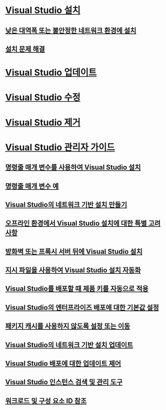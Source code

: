 # [Visual Studio 설치](install-visual-studio.md)
## [낮은 대역폭 또는 불안정한 네트워크 환경에 설치](install-vs-inconsistent-quality-network.md)
## [설치 문제 해결](troubleshooting-installation-issues.md)
# [Visual Studio 업데이트](update-visual-studio.md)
# [Visual Studio 수정](modify-visual-studio.md)
# [Visual Studio 제거](uninstall-visual-studio.md)
# [Visual Studio 관리자 가이드](visual-studio-administrator-guide.md)
## [명령줄 매개 변수를 사용하여 Visual Studio 설치](use-command-line-parameters-to-install-visual-studio.md)
## [명령줄 매개 변수 예](command-line-parameter-examples.md)
## [Visual Studio의 네트워크 기반 설치 만들기](create-a-network-installation-of-visual-studio.md)
## [오프라인 환경에서 Visual Studio 설치에 대한 특별 고려 사항](install-visual-studio-in-offline-environment.md)
## [방화벽 또는 프록시 서버 뒤에 Visual Studio 설치](install-visual-studio-behind-a-firewall-or-proxy-server.md)
## [지시 파일을 사용하여 Visual Studio 설치 자동화](automated-installation-with-response-file.md)
## [Visual Studio를 배포할 때 제품 키를 자동으로 적용](automatically-apply-product-keys-when-deploying-visual-studio.md)
## [Visual Studio의 엔터프라이즈 배포에 대한 기본값 설정](set-defaults-for-enterprise-deployments.md)
## [패키지 캐시를 사용하지 않도록 설정 또는 이동](disable-or-move-the-package-cache.md)
## [Visual Studio의 네트워크 기반 설치 업데이트](update-a-network-installation-of-visual-studio.md)
## [Visual Studio 배포에 대한 업데이트 제어](controlling-updates-to-visual-studio-deployments.md)
## [Visual Studio 인스턴스 검색 및 관리 도구](tools-for-managing-visual-studio-instances.md)
## [워크로드 및 구성 요소 ID 참조](workload-and-component-ids.md)
